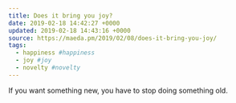 ```yaml
---
title: Does it bring you joy?
date: 2019-02-18 14:42:27 +0000
updated: 2019-02-18 14:43:16 +0000
source: https://maeda.pm/2019/02/08/does-it-bring-you-joy/
tags:
  - happiness #happiness
  - joy #joy
  - novelty #novelty
---
```

If you want something new, you have to stop doing something old.